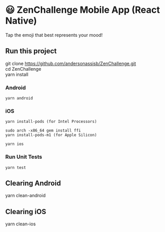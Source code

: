 # 😃 ZenChallenge Mobile App (React Native)

Tap the emoji that best represents your mood!

## Run this project
  git clone https://github.com/andersonassisb/ZenChallenge.git <br />
  cd ZenChallenge <br />
  yarn install <br />

  ### Android
    yarn android

  ### iOS 
    yarn install-pods (for Intel Processors)
    
    sudo arch -x86_64 gem install ffi
    yarn install-pods-m1 (for Apple Silicon)
    
    yarn ios

  ### Run Unit Tests 
    yarn test

## Clearing Android
  yarn clean-android

## Clearing iOS
  yarn clean-ios

